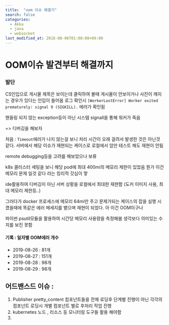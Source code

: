 ```yaml
---
title:  "oom 이슈 해결기"
search: false
categories: 
  - Akka
  - java
  - websocket
last_modified_at: 2018-08-06T01:00:00+09:00
---
```


# OOM이슈 발견부터 해결까지

### 발단
CS인입으로 게시물 제목은 보이는데 클릭하여 볼때 게시물이 안보이거나 사진이 깨지는 경우가 있다는 인입이 들어옴
로그 확인시 
`[WorkerLostError] Worker exited prematurely: signal 9 (SIGKILL).` 에러가 확인됨 

핸들링 되지 않는 exception등이 아닌 시스템 signall을 통해 워커가 죽음 

=> 디버깅을 해보자

처음 :  `Timeout`에러가 나지 않는걸 보니 처리 시간이 오래 걸려서 발생한 것은 아닌것 같다.
서버에서 해당 이슈가 재현되는 케이스로 로컬에서 암만 테스트 해도 재현이 안됨 

remote debugging등을 고려를 해보았으나 보류

k8s 클러스터 세팅을 보니 해당 pod에 최대 400mi의 메모리 제한이 있었음 
뭔가 이건 메모리 문제 일것 같다 라는 킹리적 갓심이 땋

ide활용하여 디버깅이 아닌 서버 상황을 로컬에서 최대한 재현함 (도커 이미지 사용, 최대 메모리 제한등..)

그러다가 docker 프로세스에 메모리 64mi만 주고 문제가되는 케이스의 잡을 실행 시켰을때에 똑같은 에러 메세지를 뱉으며 재현이 되었다. 아 이건 OOM이구나 

파이썬 psutil모듈을 활용하여 시간당 메모리 사용량을 측정해봄  생각보다 의미있는 수치를 보진 못함 



#### 기록 : 일자별 OOM에러 개수 

* 2019-08-26 : 81개
* 2019-08-27 : 151개
* 2019-08-28 : 98개
* 2019-08-29 : 98개


## 어드밴스드 이슈 :
1. Publisher pretty_content 컴포넌트들을 전체 로딩후 단계별 진행이 아닌 각각의 컴포넌트 로딩시 개별 컴포넌트 별로 후처리 작업 진행
2. kubernetes 노드 , 리소스 등 모니터링 도구들 활용 해야함
3. 